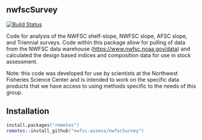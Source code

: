 ## nwfscSurvey
[![Build Status](https://travis-ci.org/nwfsc-assess/nwfscSurvey.png?branch=master)](https://travis-ci.org/nwfsc-assess/nwfscSurvey)

Code for analysis of the NWFSC shelf-slope, NWFSC slope, AFSC slope, and Triennial surveys. 
Code within this package allow for pulling of data from the NWFSC data warehouse (https://www.nwfsc.noaa.gov/data) and calculated the design based indices and composition data for use in stock assessment. 

Note: this code was developed for use by scientists at the Northwest Fisheries Science Center and is intended to work on the specific data products that we have access to using methods specific to the needs of this group. 

## Installation

```S
install.packages("remotes")
remotes::install_github("nwfsc-assess/nwfscSurvey")
```


